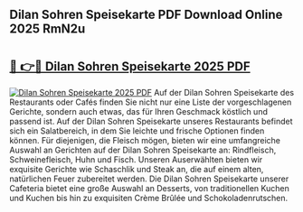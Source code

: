 ## Dilan Sohren Speisekarte PDF Download Online 2025 RmN2u

# <h2><a href="http://gc7dnwb.nevu.top/?p=Dilan+Sohren+Speisekarte">🔗 👉🔴 Dilan Sohren Speisekarte 2025 PDF</a></h2>

[![Dilan Sohren Speisekarte 2025 PDF](https://i.imgur.com/dBaPXMq.png)](http://gc7dnwb.nevu.top/?p=Dilan+Sohren+Speisekarte)
Auf der Dilan Sohren Speisekarte des Restaurants oder Cafés finden Sie nicht nur eine Liste der vorgeschlagenen Gerichte, sondern auch etwas, das für Ihren Geschmack köstlich und passend ist. Auf der Dilan Sohren Speisekarte unseres Restaurants befindet sich ein Salatbereich, in dem Sie leichte und frische Optionen finden können. Für diejenigen, die Fleisch mögen, bieten wir eine umfangreiche Auswahl an Gerichten auf der Dilan Sohren Speisekarte an: Rindfleisch, Schweinefleisch, Huhn und Fisch. Unseren Auserwählten bieten wir exquisite Gerichte wie Schaschlik und Steak an, die auf einem alten, natürlichen Feuer zubereitet werden. Die Dilan Sohren Speisekarte unserer Cafeteria bietet eine große Auswahl an Desserts, von traditionellen Kuchen und Kuchen bis hin zu exquisiten Crème Brûlée und Schokoladenrutschen.
